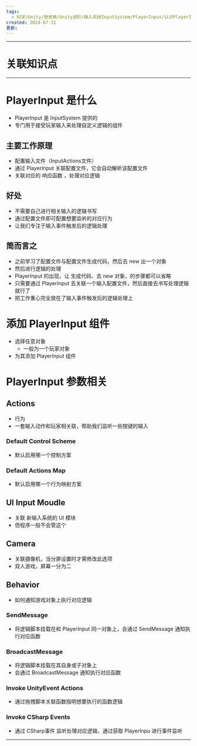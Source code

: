 ```yaml
---
tags:
  - 科学/Unity/唐老狮/Unity进阶/输入系统InputSystem/PlayerInput/认识PlayerInput
created: 2024-07-31
更新:
---
```


---
# 关联知识点



---
# PlayerInput 是什么

- PlayerInput 是 InputSystem 提供的
- 专门用于接受玩家输入来处理自定义逻辑的组件
## 主要工作原理

- 配置输入文件（InputActions文件）
- 通过 PlayerInput 关联配置文件，它会自动解析该配置文件
- 关联对应的 响应函数 ，处理对应逻辑
## 好处

- 不需要自己进行相关输入的逻辑书写
- 通过配置文件即可配置想要监听的对应行为
- 让我们专注于输入事件触发后的逻辑处理
## 简而言之

- 之前学习了配置文件与配置文件生成代码，然后去 new 出一个对象
- 然后进行逻辑的处理
- PlayerInput 的出现，让 生成代码、去 new 对象，的步骤都可以省略
- 只需要通过 PlayerInput 去关联一个输入配置文件，然后直接去书写处理逻辑就行了
- 把工作重心完全放在了输入事件触发后的逻辑处理上
# 添加 PlayerInput 组件

- 选择任意对象
	- 一般为一个玩家对象
- 为其添加 PlayerInput 组件
# PlayerInput 参数相关
## Actions

* 行为
* 一套输入动作和玩家相关联，帮助我们监听一些按键的输入
### Default Control Scheme

- 默认启用哪一个控制方案
### Default Actions Map

- 默认启用哪一个行为映射方案
## UI Input Moudle

- 关联 新输入系统的 UI 模块
- 但程序一般不会管这个
## Camera

- 关联摄像机，当分屏设置时才需修改此选项
- 双人游戏，屏幕一分为二
## Behavior

- 如何通知游戏对象上执行对应逻辑
### SendMessage

- 将逻辑脚本挂载在和 PlayerInput 同一对象上，会通过 SendMessage 通知执行对应函数
### BroadcastMessage

- 将逻辑脚本挂载在其自身或子对象上
- 会通过 BroadcastMessage 通知执行对应函数
### Invoke UnityEvent Actions

- 通过拖拽脚本关联函数指明想要执行的函数逻辑
### Invoke CSharp Events

- 通过 CSharp事件 监听处理对应逻辑，通过获取 Playerlnpu 进行事件监听




---

